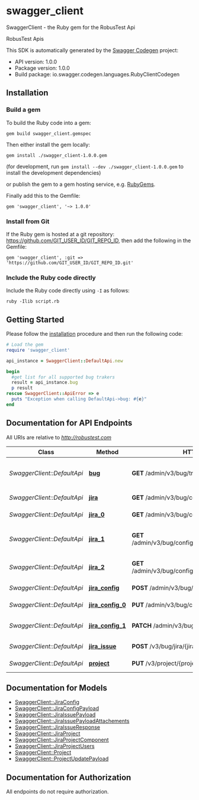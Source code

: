 # swagger_client

SwaggerClient - the Ruby gem for the RobusTest Api

RobusTest Apis

This SDK is automatically generated by the [Swagger Codegen](https://github.com/swagger-api/swagger-codegen) project:

- API version: 1.0.0
- Package version: 1.0.0
- Build package: io.swagger.codegen.languages.RubyClientCodegen

## Installation

### Build a gem

To build the Ruby code into a gem:

```shell
gem build swagger_client.gemspec
```

Then either install the gem locally:

```shell
gem install ./swagger_client-1.0.0.gem
```
(for development, run `gem install --dev ./swagger_client-1.0.0.gem` to install the development dependencies)

or publish the gem to a gem hosting service, e.g. [RubyGems](https://rubygems.org/).

Finally add this to the Gemfile:

    gem 'swagger_client', '~> 1.0.0'

### Install from Git

If the Ruby gem is hosted at a git repository: https://github.com/GIT_USER_ID/GIT_REPO_ID, then add the following in the Gemfile:

    gem 'swagger_client', :git => 'https://github.com/GIT_USER_ID/GIT_REPO_ID.git'

### Include the Ruby code directly

Include the Ruby code directly using `-I` as follows:

```shell
ruby -Ilib script.rb
```

## Getting Started

Please follow the [installation](#installation) procedure and then run the following code:
```ruby
# Load the gem
require 'swagger_client'

api_instance = SwaggerClient::DefaultApi.new

begin
  #get list for all supported bug trakers
  result = api_instance.bug
  p result
rescue SwaggerClient::ApiError => e
  puts "Exception when calling DefaultApi->bug: #{e}"
end

```

## Documentation for API Endpoints

All URIs are relative to *http://robustest.com*

Class | Method | HTTP request | Description
------------ | ------------- | ------------- | -------------
*SwaggerClient::DefaultApi* | [**bug**](docs/DefaultApi.md#bug) | **GET** /admin/v3/bug/trackerlist | get list for all supported bug trakers
*SwaggerClient::DefaultApi* | [**jira**](docs/DefaultApi.md#jira) | **GET** /admin/v3/bug/config/jira | get all jira config
*SwaggerClient::DefaultApi* | [**jira_0**](docs/DefaultApi.md#jira_0) | **GET** /admin/v3/bug/config/jira/projects | get all jira project
*SwaggerClient::DefaultApi* | [**jira_1**](docs/DefaultApi.md#jira_1) | **GET** /admin/v3/bug/config/jira/{congfig_id}/projects | get all jira project for given config
*SwaggerClient::DefaultApi* | [**jira_2**](docs/DefaultApi.md#jira_2) | **GET** /admin/v3/bug/config/jira/projects/{jira_project_id} | get a jira project  details
*SwaggerClient::DefaultApi* | [**jira_config**](docs/DefaultApi.md#jira_config) | **POST** /admin/v3/bug/config/jira | create a jira config
*SwaggerClient::DefaultApi* | [**jira_config_0**](docs/DefaultApi.md#jira_config_0) | **PUT** /admin/v3/bug/config/jira/{jira_config_id} | update a jira config
*SwaggerClient::DefaultApi* | [**jira_config_1**](docs/DefaultApi.md#jira_config_1) | **PATCH** /admin/v3/bug/config/jira/{jira_config_id} | update all projects for a jira config
*SwaggerClient::DefaultApi* | [**jira_issue**](docs/DefaultApi.md#jira_issue) | **POST** /v3/bug/jira/{jira_project_id}/create | create a jira issue
*SwaggerClient::DefaultApi* | [**project**](docs/DefaultApi.md#project) | **PUT** /v3/project/{project_id} | Update Project


## Documentation for Models

 - [SwaggerClient::JiraConfig](docs/JiraConfig.md)
 - [SwaggerClient::JiraConfigPayload](docs/JiraConfigPayload.md)
 - [SwaggerClient::JiraIssuePayload](docs/JiraIssuePayload.md)
 - [SwaggerClient::JiraIssuePayloadAttachements](docs/JiraIssuePayloadAttachements.md)
 - [SwaggerClient::JiraIssueResponse](docs/JiraIssueResponse.md)
 - [SwaggerClient::JiraProject](docs/JiraProject.md)
 - [SwaggerClient::JiraProjectComponent](docs/JiraProjectComponent.md)
 - [SwaggerClient::JiraProjectUsers](docs/JiraProjectUsers.md)
 - [SwaggerClient::Project](docs/Project.md)
 - [SwaggerClient::ProjectUpdatePayload](docs/ProjectUpdatePayload.md)


## Documentation for Authorization

 All endpoints do not require authorization.

